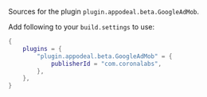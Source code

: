 Sources for the plugin `plugin.appodeal.beta.GoogleAdMob`.

Add following to your `build.settings` to use:
```lua
{
    plugins = {
        "plugin.appodeal.beta.GoogleAdMob" = {
            publisherId = "com.coronalabs",
        },
    },
}
```
